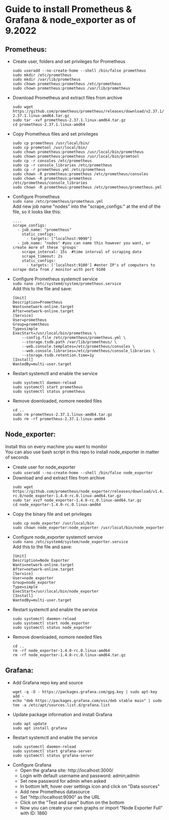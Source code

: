 # Guide to install __Prometheus__ & __Grafana__ & __node_exporter__ as of 9.2022

## Prometheus:
- Create user, folders and set privileges for Prometheus
    ```
    sudo useradd --no-create-home --shell /bin/false prometheus
    sudo mkdir /etc/prometheus
    sudo mkdir /var/lib/prometheus
    sudo chown prometheus:prometheus /etc/prometheus
    sudo chown prometheus:prometheus /var/lib/prometheus
    ```
- Download Prometheus and extract files from archive
    ```
    sudo wget https://github.com/prometheus/prometheus/releases/download/v2.37.1/prometheus-2.37.1.linux-amd64.tar.gz
    sudo tar -xvf prometheus-2.37.1.linux-amd64.tar.gz
    cd prometheus-2.37.1.linux-amd64
    ```
- Copy Prometheus files and set privileges
    ```
    sudo cp prometheus /usr/local/bin/
    sudo cp prometool /usr/local/bin/
    sudo chown prometheus:prometheus /usr/local/bin/prometheus
    sudo chown prometheus:prometheus /usr/local/bin/promtool
    sudo cp -r consoles /etc/prometheus
    sudo cp -r console_libraries /etc/prometheus
    sudo cp -r prometheus.yml /etc/prometheus
    sudo chown -R prometheus:prometheus /etc/prometheus/consoles
    sudo chown -R prometheus:prometheus /etc/prometheus/console_libraries
    sudo chown -R prometheus:prometheus /etc/prometheus/prometheus.yml
    ```
- Configure Prometheus  
    ```sudo nano /etc/prometheus/prometheus.yml```  
    Add new job name "nodes" into the "scrape_configs:" at the end of the file, so it looks like this:
    ```
    ....
    scrape_configs:
      - job_name: "prometheus"
        static_configs:
          - targets: ["localhost:9090"]
      - job_name: "nodes" #you can name this however you want, or create more of these 'groups'
        scrape_interval: 15s  #time interval of scraping data
        scrape_timeout: 2s
        static_configs:
          - targets: ['localhost:9100'] #enter IP's of computers to scrape data from / monitor with port 9100
    ```
- Configure Prometheus systemctl service  
    ```sudo nano /etc/systemd/system/prometheus.service```  
    Add this to the file and save:
    ```
    [Unit]
    Description=Prometheus
    Wants=network-online.target
    After=network-online.target
    [Service]
    User=prometheus
    Group=prometheus
    Type=simple
    ExecStart=/usr/local/bin/prometheus \
        --config.file /etc/prometheus/prometheus.yml \
        --storage.tsdb.path /var/lib/prometheus/ \
        --web.console.templates=/etc/prometheus/consoles \
        --web.console.libraries=/etc/prometheus/console_libraries \
        --storage.tsdb.retention.time=1y
    [Install]
    WantedBy=multi-user.target
    ```
- Restart systemctl and enable the service
    ```
    sudo systemctl daemon-reload
    sudo systemctl start prometheus
    sudo systemctl status prometheus
    ```
- Remove downloaded, nomore needed files
    ```
    cd ..
    sudo rm prometheus-2.37.1.linux-amd64.tar.gz
    sudo rm -rf prometheus-2.37.1.linux-amd64
    ```

## Node_exporter:  
Install this on every machine you want to monitor  
You can also use bash script in this repo to install node_exporter in matter of seconds  
- Create user for node_exporter  
    ```sudo useradd --no-create-home --shell /bin/false node_exporter```
- Download and and extract files from archive
    ```
    sudo wget https://github.com/prometheus/node_exporter/releases/download/v1.4.0-rc.0/node_exporter-1.4.0-rc.0.linux-amd64.tar.gz
    sudo tar xvzf node_exporter-1.4.0-rc.0.linux-amd64.tar.gz
    cd node_exporter-1.4.0-rc.0.linux-amd64
    ```
- Copy the binary file and set privileges
    ```
    sudo cp node_exporter /usr/local/bin
    sudo chown node_exporter:node_exporter /usr/local/bin/node_exporter
    ```
- Configure node_exporter systemctl service  
    ```sudo nano /etc/systemd/system/node_exporter.service```  
    Add this to the file and save:
    ```
    [Unit]
    Description=Node Exporter
    Wants=network-online.target
    After=network-online.target
    [Service]
    User=node_exporter
    Group=node_exporter
    Type=simple
    ExecStart=/usr/local/bin/node_exporter
    [Install]
    WantedBy=multi-user.target
    ```
- Restart systemctl and enable the service
    ```
    sudo systemctl daemon-reload
    sudo systemctl start node_exporter
    sudo systemctl status node_exporter
    ```
- Remove downloaded, nomore needed files
    ```
    cd ..
    rm -rf node_exporter-1.4.0-rc.0.linux-amd64
    rm -rf node_exporter-1.4.0-rc.0.linux-amd64.tar.gz
    ```

## Grafana:
- Add Grafana repo key and source
    ```
    wget -q -O - https://packages.grafana.com/gpg.key | sudo apt-key add -
    echo "deb https://packages.grafana.com/oss/deb stable main" | sudo tee -a /etc/apt/sources.list.d/grafana.list
    ```
- Update package information and install Grafana
    ```
    sudo apt update
    sudo apt install grafana
    ```
- Restart systemctl and enable the service
    ```
    sudo systemctl daemon-reload
    sudo systemctl start grafana-server
    sudo systemctl status grafana-server
    ```
- Configure Grafana
    - Open the grafana site: http://localhost:3000/
    - Login with default username and password: admin;admin
    - Set new password for admin when asked
    - In bottom left, hover over settings icon and click on "Data sources"
    - Add new Prometheus datasource
    - Set "http://localhost:9090" as the URL
    - Click on the "Test and save" button on the bottom
    - Now you can create your own graphs or import "Node Exporter Full" with ID: 1860
